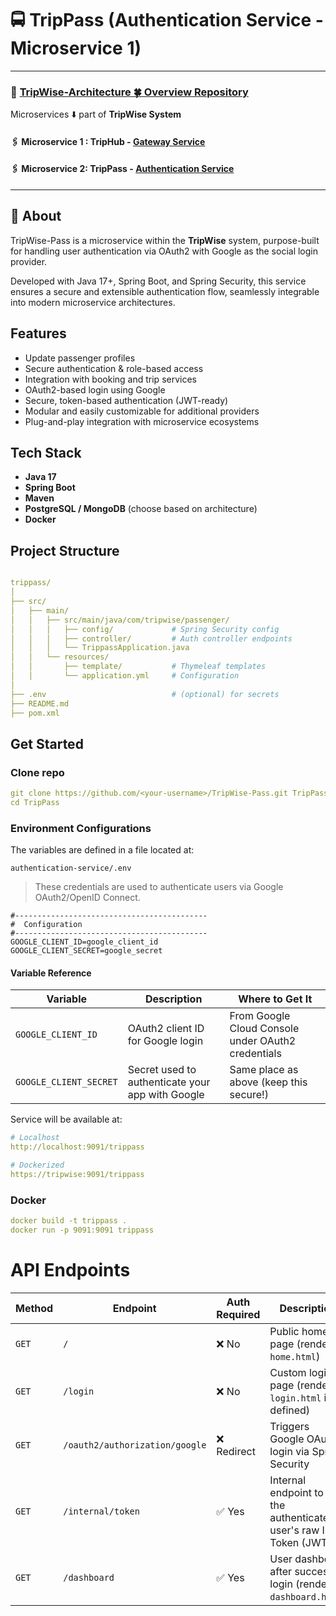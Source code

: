 # 🚍 TripPass (Authentication  Service - Microservice 1)


---

### 🔗 [TripWise-Architecture 🍀 Overview Repository ](https://github.com/Ochwada/TripWise-Architecture)
Microservices ⬇️ part of **TripWise System**


#### 🖇️ Microservice 1 : TripHub - [ Gateway  Service](https://github.com/Ochwada/TripWise-Pass)
#### 🖇️ Microservice 2: TripPass - [ Authentication Service](https://github.com/Ochwada/TripWise-Pass)

---

## 📖 About 
TripWise-Pass is a microservice within the **TripWise** system,  purpose-built for handling user authentication via
OAuth2 with Google as the social login provider.

Developed with Java 17+, Spring Boot, and Spring Security, this service ensures a secure and extensible authentication 
flow, seamlessly integrable into modern microservice architectures.

##  Features
- Update passenger profiles
- Secure authentication & role-based access
- Integration with booking and trip services 
- OAuth2-based login using Google 
- Secure, token-based authentication (JWT-ready)
- Modular and easily customizable for additional providers 
- Plug-and-play integration with microservice ecosystems


##  Tech Stack
- **Java 17**
- **Spring Boot**
- **Maven**
- **PostgreSQL / MongoDB** (choose based on architecture)
- **Docker**


## Project Structure
```yaml

trippass/
│
├── src/
│   ├── main/
│   │   ├── src/main/java/com/tripwise/passenger/
│   │   │   ├── config/             # Spring Security config
│   │   │   ├── controller/         # Auth controller endpoints
│   │   │   └── TrippassApplication.java
│   │   └── resources/
│   │       ├── template/           # Thymeleaf templates
│   │       └── application.yml     # Configuration
│
├── .env                            # (optional) for secrets
├── README.md
├── pom.xml

```

##  Get Started
### Clone repo

```yaml
git clone https://github.com/<your-username>/TripWise-Pass.git TripPass
cd TripPass
```

### Environment Configurations
The variables are defined  in a file located at:
```.dotenv
authentication-service/.env
```
> These credentials are used to authenticate users via Google OAuth2/OpenID Connect.

```.dotenv
#-------------------------------------------
#  Configuration
#-------------------------------------------
GOOGLE_CLIENT_ID=google_client_id
GOOGLE_CLIENT_SECRET=google_secret
```

#### Variable Reference

| Variable               | Description                                      | Where to Get It                                    |
|------------------------|--------------------------------------------------|----------------------------------------------------|
| `GOOGLE_CLIENT_ID`     | OAuth2 client ID for Google login                | From Google Cloud Console under OAuth2 credentials |
| `GOOGLE_CLIENT_SECRET` | Secret used to authenticate your app with Google | Same place as above (keep this secure!)            |


Service will be available at:
```yaml
# Localhost
http://localhost:9091/trippass

# Dockerized
https://tripwise:9091/trippass
```

### Docker 
```yaml
docker build -t trippass .
docker run -p 9091:9091 trippass
```

# API Endpoints
| Method | Endpoint                       | Auth Required | Description                                                                 |
|--------|--------------------------------|---------------|-----------------------------------------------------------------------------|
| `GET`  | `/`                            | ❌ No          | Public home page (renders `home.html`)                                      |
| `GET`  | `/login`                       | ❌ No          | Custom login page (renders `login.html` if defined)                         |
| `GET`  | `/oauth2/authorization/google` | ❌ Redirect    | Triggers Google OAuth2 login via Spring Security                            |
| `GET`  | `/internal/token`              | ✅ Yes         | Internal endpoint to get the authenticated user's raw ID Token (JWT)  <br/> |
| `GET`  | `/dashboard`                   | ✅ Yes         | User dashboard after successful login (renders `dashboard.html`)            |

